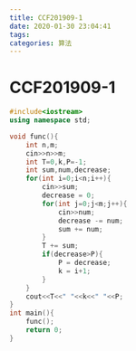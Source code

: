 ```yaml
---
title: CCF201909-1
date: 2020-01-30 23:04:41
tags: 
categories: 算法
---
```

<meta name="referrer" content="no-referrer" />


# CCF201909-1

```cpp
#include<iostream>
using namespace std;

void func(){
	int n,m;
	cin>>n>>m;
	int T=0,k,P=-1;
	int sum,num,decrease;
	for(int i=0;i<n;i++){
		cin>>sum;
		decrease = 0;
		for(int j=0;j<m;j++){
			cin>>num;
			decrease -= num;
			sum += num;
		}
		T += sum;
		if(decrease>P){
			P = decrease;
			k = i+1; 
		}
	}
	cout<<T<<" "<<k<<" "<<P;
} 
int main(){
	func();
	return 0;
}

```

